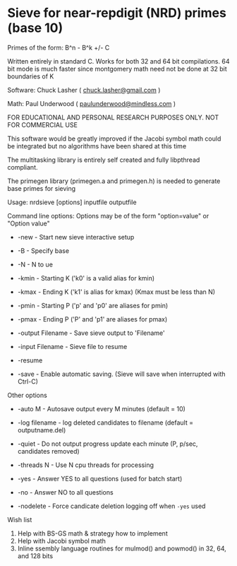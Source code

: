 # Sieve for near-repdigit (NRD) primes (base 10)

Primes of the form:    B^n - B^k +/- C

Written entirely in standard C. Works for both 32 and 64 bit compilations.
64 bit mode is much faster since montgomery math need not be done at 32 bit boundaries of K 

Software:       Chuck Lasher    ( chuck.lasher@gmail.com )

Math:           Paul Underwood  ( paulunderwood@mindless.com )

FOR EDUCATIONAL AND PERSONAL RESEARCH PURPOSES ONLY.  NOT FOR COMMERCIAL USE

This software would be greatly improved if the Jacobi symbol math 
could be integrated but no algorithms have been shared at this time

The multitasking library is entirely self created and fully   libpthread compliant.

The primegen library (primegen.a and primegen.h) is needed to generate base primes for sieving


Usage:   nrdsieve [options] inputfile outputfile

Command line options:  Options may be of the form "option=value" or "Option value"

  
- -new                - Start new sieve interactive setup
- -B                  - Specify base
- -N                  - N to ue
- -kmin               - Starting K  ('k0' is a valid alias for kmin)
- -kmax               - Ending K    ('k1' is alias for kmax)  (Kmax must be less than N)
- -pmin               - Starting P  ('p' and 'p0' are aliases for pmin)
- -pmax               - Ending P    ('P' and 'p1' are aliases for pmax)
- -output Filename    - Save sieve output to 'Filename'
 
- -input Filename     - Sieve file to resume
- -resume
 
- -save               - Enable automatic saving.     (Sieve will save when interrupted with Ctrl-C) 
 
Other options
- -auto M             - Autosave output every M minutes  (default = 10)
- -log filename       - log deleted candidates to filename (default = outputname.del)
- -quiet              - Do not output progress update each minute (P, p/sec, candidates removed)
- -threads N          - Use N cpu threads for processing

- -yes                - Answer YES to all questions (used for batch start)
- -no                 - Answer NO to all questions
- -nodelete           - Force candicate deletion logging off when `-yes` used
 

Wish list

1.  Help with BS-GS math & strategy how to implement
2.  Help with Jacobi symbol math
3.  Inline ssembly language routines for mulmod() and powmod() in 32, 64, and 128 bits
